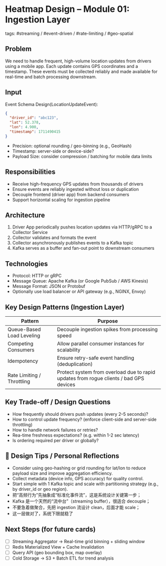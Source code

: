 # Heatmap Design – Module 01: Ingestion Layer

tags: #streaming / #event-driven / #rate-limiting / #geo-spatial

## Problem

We need to handle frequent, high-volume location updates from drivers using a mobile app. Each update contains GPS coordinates and a timestamp. These events must be collected reliably and made available for real-time and batch processing downstream.

## Input

Event Schema Design(LocationUpdateEvent):

```json
{
  "driver_id": "abc123",
  "lat": 52.378,
  "lon": 4.900,
  "timestamp": 1711490415
}

```
- Precision: optional rounding / geo-binning (e.g., GeoHash)	
- Timestamp: server-side or device-side?	
- Payload Size: consider compression / batching for mobile data limits

## Responsibilities

- Receive high-frequency GPS updates from thousands of drivers
- Ensure events are reliably ingested without loss or duplication
- Decouple frontend (driver app) from backend consumers
- Support horizontal scaling for ingestion pipeline

## Architecture

1. Driver App periodically pushes location updates via HTTP/gRPC to a Collector Service
2. Collector validates and formats the event
3. Collector asynchronously publishes events to a Kafka topic
4. Kafka serves as a buffer and fan-out point to downstream consumers

## Technologies

- Protocol: HTTP or gRPC
- Message Queue: Apache Kafka (or Google PubSub / AWS Kinesis)
- Message Format: JSON or Protobuf
- Optionally use load balancer or API gateway (e.g., NGINX, Envoy)

## Key Design Patterns (Ingestion Layer)

| Pattern                      | Purpose                                             |
|-----------------------------|-----------------------------------------------------|
| Queue-Based Load Leveling   | Decouple ingestion spikes from processing speed     |
| Competing Consumers         | Allow parallel consumer instances for scalability   |
| Idempotency                 | Ensure retry-safe event handling (deduplication)    |
| Rate Limiting / Throttling  | Protect system from overload due to rapid updates from rogue clients / bad GPS devices |

## Key Trade-off / Design Questions

- How frequently should drivers push updates (every 2–5 seconds)?
- How to control update frequency? (enforce client-side and server-side throttling)
- How to handle network failures or retries?
- Rea-time freshness expectations? (e.g. within 1-2 sec latency)
- Is ordering required per driver or globally?

## 🧭 Design Tips / Personal Reflections
- Consider using geo-hashing or grid rounding for lat/lon to reduce payload size and improve aggregation efficiency.
- Collect metadata (device info, GPS accuracy) for quality control.
- Start simple with 1 Kafka topic and scale with partitioning strategy (e.g., by driver_id or geo region).
- 把“高频行为”先抽象成“标准化事件流”，这是系统设计关键第一步； 
- Kafka 是一个天然的“流中台”（streaming buffer），很适合 decouple； 
- 不要急着做聚合，先把 ingestion 流设计 clean，后面才能 scale； 
- 这一层做对了，系统下限就稳了

## Next Steps (for future cards)

- [ ] Streaming Aggregator → Real-time grid binning + sliding window
- [ ] Redis Materialized View + Cache Invalidation
- [ ] Query API (geo bounding box, map overlay)
- [ ] Cold Storage → S3 + Batch ETL for trend analysis
